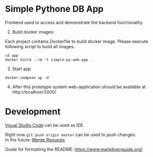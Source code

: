 # Simple Pythone DB App 
Frontend used to access and demonstrate the backend functionality.

2. Build docker images:

Each project contains Dockerfile to build docker image.
Please execute following script to build all images.

```
cd app
docker build --rm -t simple-py-web-app .
```

3. Start app
```
docker-compose up -d
```

4. After this prototype system web-application should be available at http://localhost:5000/

# Development
[Visual Studio Code](https://code.visualstudio.com/) can be used as IDE.

Right now `git push origin master` can be used to push changes.\
In the future: [Merge Requests](https://docs.gitlab.com/ee/user/project/merge_requests/creating_merge_requests.html#new-merge-request-from-your-local-environment)

Guide for formatting the README: https://www.markdownguide.org/

